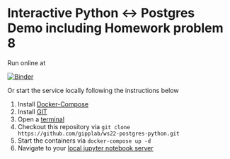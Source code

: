 # Interactive Python <-> Postgres Demo including Homework problem 8

Run online at

[![Binder](https://mybinder.org/badge_logo.svg)](https://mybinder.org/v2/gh/gipplab/w22-binder-postgres/master)

Or start the service locally following the instructions below


1. Install [Docker-Compose](https://docs.docker.com/compose/install/)
2. Install [GIT](https://git-scm.com/book/en/v2/Getting-Started-Installing-Git)
3. Open a [terminal](https://towardsdatascience.com/a-quick-guide-to-using-command-line-terminal-96815b97b955) 
4. Checkout this repository via `git clone https://github.com/gipplab/ws22-postgres-python.git`
5. Start the containers via `docker-compose up -d`
6. Navigate to your [local jupyter notebook server](http://localhost:8888)


